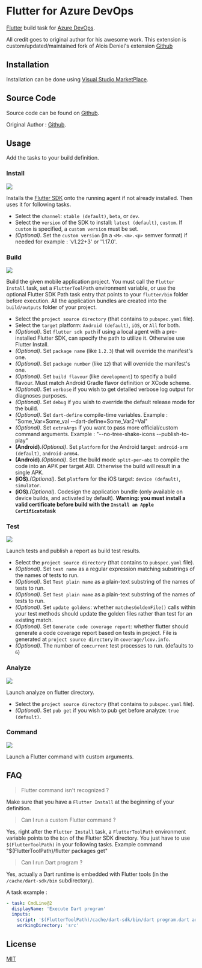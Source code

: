 # Flutter for Azure DevOps

[Flutter](http://flutter.io) build task for [Azure DevOps](https://azure.microsoft.com/fr-fr/services/devops/).

All credit goes to original author for his awesome work.
This extension is custom/updated/maintained fork of Alois Deniel's extension [Github](https://github.com/aloisdeniel/vsts-flutter-tasks)

## Installation

Installation can be done using [Visual Studio MarketPlace](https://marketplace.visualstudio.com/items?itemName=hey24sheep.flutter).

## Source Code

Source code can be found on [Github](https://github.com/hey24sheep/vsts-flutter-tasks).

Original Author : [Github](https://github.com/aloisdeniel/vsts-flutter-tasks).

## Usage

Add the tasks to your build definition.

### Install

![](images/step_install.png)

Installs the [Flutter SDK](https://flutter.io/sdk-archive/) onto the running agent if not already installed. Then uses it for following tasks.

* Select the `channel`: `stable (default)`, `beta`, or `dev`.
* Select the `version` of the SDK to install:  `latest (default)`, `custom`. If `custom` is specified, a `custom version` must be set.
* _(Optional)_. Set the `custom version` (in a `<M>.<m>.<p>` semver format) if needed for example : 'v1.22+3' or '1.17.0'.

### Build

![](images/step_build.png)

Build the given mobile application project. You must call the `Flutter Install` task, set a `FlutterToolPath` environment variable, or use the optional Flutter SDK Path task entry that points to your `flutter/bin` folder before execution. All the application bundles are created into the `build/outputs` folder of your project.

* Select the `project source directory` (that contains to `pubspec.yaml` file).
* Select the `target` platform: `Android (default)`, `iOS`, or `All` for both.
* _(Optional)_. Set `flutter sdk path` if using a local agent with a pre-installed Flutter SDK, can specify the path to utilize it.  Otherwise use Flutter Install.
* _(Optional)_. Set `package name` (like `1.2.3`) that will override the manifest's one.
* _(Optional)_. Set `package number` (like `12`) that will override the manifest's one.
* _(Optional)_. Set `build flavour` (like `development`) to specify a build flavour.  Must match Android Gradle flavor definition or XCode scheme.
* _(Optional)_. Set `verbose` if you wish to get detailed verbose log output for diagnoses purposes.
* _(Optional)_. Set `debug` if you wish to override the default release mode for the build.
* _(Optional)_. Set `dart-define` compile-time variables. Example : "Some_Var=Some_val --dart-define=Some_Var2=Val"
* _(Optional)_. Set `extraArgs` if you want to pass more official/custom command arguments. Example : "--no-tree-shake-icons --publish-to-play"
* __(Android)__._(Optional)_. Set `platform` for the Android target: `android-arm (default)`, `android-arm64`.
* __(Android)__._(Optional)_. Set the build mode `split-per-abi` to compile the code into an APK per target ABI.  Otherwise the build will result in a single APK.
* __(iOS)__._(Optional)_. Set `platform` for the iOS target: `device (default)`, `simulator`.
* __(iOS)__._(Optional)_. Codesign the application bundle (only available on device builds, and activated by default). **Warning: you must install a valid certificate before build with the `Install an Apple Certificate`task**

### Test

![](images/step_test.png)

Launch tests and publish a report as build test results.

* Select the `project source directory` (that contains to `pubspec.yaml` file).
* _(Optional)_. Set `test name` as a regular expression matching substrings of the names of tests to run.
* _(Optional)_. Set `Test plain name` as a plain-text substring of the names of tests to run.
* _(Optional)_. Set `Test plain name` as a plain-text substring of the names of tests to run.
* _(Optional)_. Set `update goldens`: whether `matchesGoldenFile()` calls within your test methods should update the golden files rather than test for an existing match.
* _(Optional)_. Set `Generate code coverage report`: whether flutter should generate a code coverage report based on tests in project. File is generated at `project source directory` in `coverage/lcov.info`.
* _(Optional)_. The number of `concurrent` test processes to run. (defaults to `6`)

### Analyze

![](images/step_analyze.png)

Launch analyze on flutter directory.

* Select the `project source directory` (that contains to `pubspec.yaml` file).
* _(Optional)_. Set `pub get` if you wish to pub get before analyze: `true (default)`.


### Command

![](images/step_command.png)

Launch a Flutter command with custom arguments.


## FAQ


> Flutter command isn't recognized ?

Make sure that you have a `Flutter Install` at the beginning of your definition.

> Can I run a custom Flutter command ?

Yes, right after the `Flutter Install` task, a `FlutterToolPath` environment variable points to the `bin` of the Flutter SDK directory. You just have to use `$(FlutterToolPath)` in your following tasks. Example command "$(FlutterToolPath)/flutter packages get"

> Can I run Dart program ?

Yes, actually a Dart runtime is embedded with Flutter tools (in the `/cache/dart-sdk/bin` subdirectory). 

A task example :

```yaml
- task: CmdLine@2
  displayName: 'Execute Dart program'
  inputs:
    script: '$(FlutterToolPath)/cache/dart-sdk/bin/dart program.dart arg1 arg2'
    workingDirectory: 'src'
```

## License

[MIT](https://raw.githubusercontent.com/hey24sheep/vsts-flutter-tasks/master/LICENSE)

